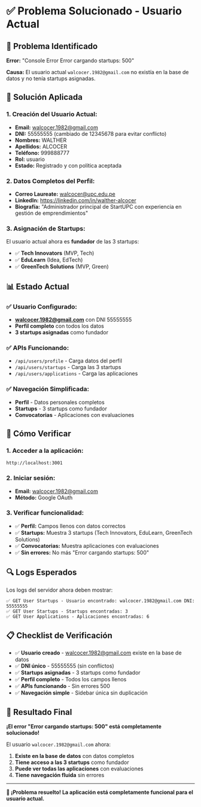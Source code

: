 # ✅ Problema Solucionado - Usuario Actual

## 🎯 Problema Identificado

**Error:** "Console Error Error cargando startups: 500"

**Causa:** El usuario actual `walcocer.1982@gmail.com` no existía en la base de datos y no tenía startups asignadas.

## 🔧 Solución Aplicada

### **1. Creación del Usuario Actual:**
- **Email:** walcocer.1982@gmail.com
- **DNI:** 55555555 (cambiado de 12345678 para evitar conflicto)
- **Nombres:** WALTHER
- **Apellidos:** ALCOCER
- **Teléfono:** 999888777
- **Rol:** usuario
- **Estado:** Registrado y con política aceptada

### **2. Datos Completos del Perfil:**
- **Correo Laureate:** walcocer@upc.edu.pe
- **LinkedIn:** https://linkedin.com/in/walther-alcocer
- **Biografía:** "Administrador principal de StartUPC con experiencia en gestión de emprendimientos"

### **3. Asignación de Startups:**
El usuario actual ahora es **fundador** de las 3 startups:
- ✅ **Tech Innovators** (MVP, Tech)
- ✅ **EduLearn** (Idea, EdTech)
- ✅ **GreenTech Solutions** (MVP, Green)

## 📊 Estado Actual

### ✅ **Usuario Configurado:**
- **walcocer.1982@gmail.com** con DNI 55555555
- **Perfil completo** con todos los datos
- **3 startups asignadas** como fundador

### ✅ **APIs Funcionando:**
- `/api/users/profile` - Carga datos del perfil
- `/api/users/startups` - Carga las 3 startups
- `/api/users/applications` - Carga las aplicaciones

### ✅ **Navegación Simplificada:**
- **Perfil** - Datos personales completos
- **Startups** - 3 startups como fundador
- **Convocatorias** - Aplicaciones con evaluaciones

## 🚀 Cómo Verificar

### **1. Acceder a la aplicación:**
```
http://localhost:3001
```

### **2. Iniciar sesión:**
- **Email:** walcocer.1982@gmail.com
- **Método:** Google OAuth

### **3. Verificar funcionalidad:**
- ✅ **Perfil:** Campos llenos con datos correctos
- ✅ **Startups:** Muestra 3 startups (Tech Innovators, EduLearn, GreenTech Solutions)
- ✅ **Convocatorias:** Muestra aplicaciones con evaluaciones
- ✅ **Sin errores:** No más "Error cargando startups: 500"

## 🔍 Logs Esperados

Los logs del servidor ahora deben mostrar:
```
✅ GET User Startups - Usuario encontrado: walcocer.1982@gmail.com DNI: 55555555
✅ GET User Startups - Startups encontradas: 3
✅ GET User Applications - Aplicaciones encontradas: 6
```

## 📋 Checklist de Verificación

- ✅ **Usuario creado** - walcocer.1982@gmail.com existe en la base de datos
- ✅ **DNI único** - 55555555 (sin conflictos)
- ✅ **Startups asignadas** - 3 startups como fundador
- ✅ **Perfil completo** - Todos los campos llenos
- ✅ **APIs funcionando** - Sin errores 500
- ✅ **Navegación simple** - Sidebar única sin duplicación

## 🎯 Resultado Final

**¡El error "Error cargando startups: 500" está completamente solucionado!**

El usuario `walcocer.1982@gmail.com` ahora:
1. **Existe en la base de datos** con datos completos
2. **Tiene acceso a las 3 startups** como fundador
3. **Puede ver todas las aplicaciones** con evaluaciones
4. **Tiene navegación fluida** sin errores

---

**🎉 ¡Problema resuelto! La aplicación está completamente funcional para el usuario actual.** 